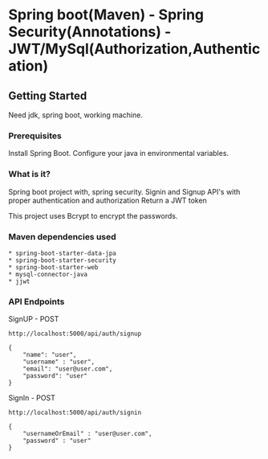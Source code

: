 # Spring boot(Maven) - Spring Security(Annotations) - JWT/MySql(Authorization,Authentication)

## Getting Started

Need jdk, spring boot, working machine.

### Prerequisites

Install Spring Boot.
Configure your java in environmental variables.

### What is it?

 Spring boot project with, spring security.
 Signin and Signup API's with proper authentication and authorization
 Return a JWT token
 
 This project uses Bcrypt to encrypt the passwords.
 	
### Maven dependencies used
	* spring-boot-starter-data-jpa
	* spring-boot-starter-security
	* spring-boot-starter-web
	* mysql-connector-java
	* jjwt

### API Endpoints

SignUP - POST

```
http://localhost:5000/api/auth/signup

{
	"name": "user",
	"username" : "user",
	"email": "user@user.com",
	"password": "user"
}

```

SignIn - POST

```
http://localhost:5000/api/auth/signin

{
	"usernameOrEmail" : "user@user.com",
	"password" : "user"
}

```

